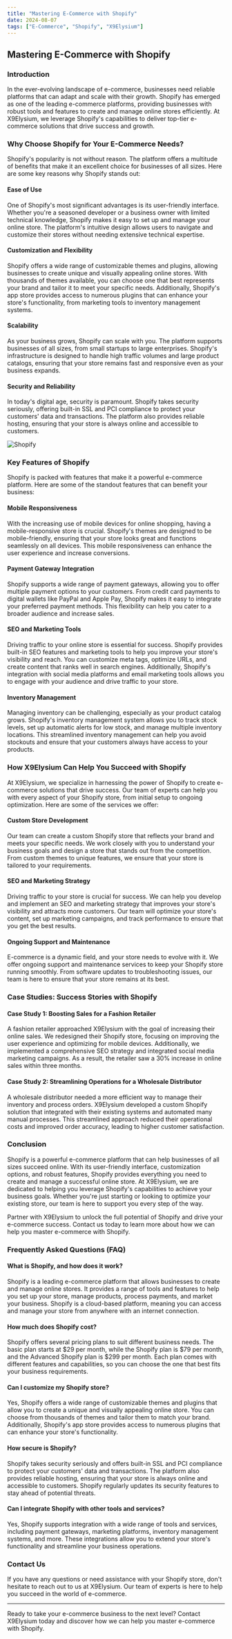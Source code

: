 ```yaml
---
title: "Mastering E-Commerce with Shopify"
date: 2024-08-07
tags: ["E-Commerce", "Shopify", "X9Elysium"]
---
```


## Mastering E-Commerce with Shopify

### Introduction

In the ever-evolving landscape of e-commerce, businesses need reliable platforms that can adapt and scale with their growth. Shopify has emerged as one of the leading e-commerce platforms, providing businesses with robust tools and features to create and manage online stores efficiently. At X9Elysium, we leverage Shopify's capabilities to deliver top-tier e-commerce solutions that drive success and growth.

### Why Choose Shopify for Your E-Commerce Needs?

Shopify's popularity is not without reason. The platform offers a multitude of benefits that make it an excellent choice for businesses of all sizes. Here are some key reasons why Shopify stands out:

#### Ease of Use

One of Shopify's most significant advantages is its user-friendly interface. Whether you're a seasoned developer or a business owner with limited technical knowledge, Shopify makes it easy to set up and manage your online store. The platform's intuitive design allows users to navigate and customize their stores without needing extensive technical expertise.

#### Customization and Flexibility

Shopify offers a wide range of customizable themes and plugins, allowing businesses to create unique and visually appealing online stores. With thousands of themes available, you can choose one that best represents your brand and tailor it to meet your specific needs. Additionally, Shopify's app store provides access to numerous plugins that can enhance your store's functionality, from marketing tools to inventory management systems.

#### Scalability

As your business grows, Shopify can scale with you. The platform supports businesses of all sizes, from small startups to large enterprises. Shopify's infrastructure is designed to handle high traffic volumes and large product catalogs, ensuring that your store remains fast and responsive even as your business expands.

#### Security and Reliability

In today's digital age, security is paramount. Shopify takes security seriously, offering built-in SSL and PCI compliance to protect your customers' data and transactions. The platform also provides reliable hosting, ensuring that your store is always online and accessible to customers.

![Shopify](https://your-image-url/shopify.png)

### Key Features of Shopify

Shopify is packed with features that make it a powerful e-commerce platform. Here are some of the standout features that can benefit your business:

#### Mobile Responsiveness

With the increasing use of mobile devices for online shopping, having a mobile-responsive store is crucial. Shopify's themes are designed to be mobile-friendly, ensuring that your store looks great and functions seamlessly on all devices. This mobile responsiveness can enhance the user experience and increase conversions.

#### Payment Gateway Integration

Shopify supports a wide range of payment gateways, allowing you to offer multiple payment options to your customers. From credit card payments to digital wallets like PayPal and Apple Pay, Shopify makes it easy to integrate your preferred payment methods. This flexibility can help you cater to a broader audience and increase sales.

#### SEO and Marketing Tools

Driving traffic to your online store is essential for success. Shopify provides built-in SEO features and marketing tools to help you improve your store's visibility and reach. You can customize meta tags, optimize URLs, and create content that ranks well in search engines. Additionally, Shopify's integration with social media platforms and email marketing tools allows you to engage with your audience and drive traffic to your store.

#### Inventory Management

Managing inventory can be challenging, especially as your product catalog grows. Shopify's inventory management system allows you to track stock levels, set up automatic alerts for low stock, and manage multiple inventory locations. This streamlined inventory management can help you avoid stockouts and ensure that your customers always have access to your products.

### How X9Elysium Can Help You Succeed with Shopify

At X9Elysium, we specialize in harnessing the power of Shopify to create e-commerce solutions that drive success. Our team of experts can help you with every aspect of your Shopify store, from initial setup to ongoing optimization. Here are some of the services we offer:

#### Custom Store Development

Our team can create a custom Shopify store that reflects your brand and meets your specific needs. We work closely with you to understand your business goals and design a store that stands out from the competition. From custom themes to unique features, we ensure that your store is tailored to your requirements.

#### SEO and Marketing Strategy

Driving traffic to your store is crucial for success. We can help you develop and implement an SEO and marketing strategy that improves your store's visibility and attracts more customers. Our team will optimize your store's content, set up marketing campaigns, and track performance to ensure that you get the best results.

#### Ongoing Support and Maintenance

E-commerce is a dynamic field, and your store needs to evolve with it. We offer ongoing support and maintenance services to keep your Shopify store running smoothly. From software updates to troubleshooting issues, our team is here to ensure that your store remains at its best.

### Case Studies: Success Stories with Shopify

#### Case Study 1: Boosting Sales for a Fashion Retailer

A fashion retailer approached X9Elysium with the goal of increasing their online sales. We redesigned their Shopify store, focusing on improving the user experience and optimizing for mobile devices. Additionally, we implemented a comprehensive SEO strategy and integrated social media marketing campaigns. As a result, the retailer saw a 30% increase in online sales within three months.

#### Case Study 2: Streamlining Operations for a Wholesale Distributor

A wholesale distributor needed a more efficient way to manage their inventory and process orders. X9Elysium developed a custom Shopify solution that integrated with their existing systems and automated many manual processes. This streamlined approach reduced their operational costs and improved order accuracy, leading to higher customer satisfaction.

### Conclusion

Shopify is a powerful e-commerce platform that can help businesses of all sizes succeed online. With its user-friendly interface, customization options, and robust features, Shopify provides everything you need to create and manage a successful online store. At X9Elysium, we are dedicated to helping you leverage Shopify's capabilities to achieve your business goals. Whether you're just starting or looking to optimize your existing store, our team is here to support you every step of the way.

Partner with X9Elysium to unlock the full potential of Shopify and drive your e-commerce success. Contact us today to learn more about how we can help you master e-commerce with Shopify.

### Frequently Asked Questions (FAQ)

#### What is Shopify, and how does it work?

Shopify is a leading e-commerce platform that allows businesses to create and manage online stores. It provides a range of tools and features to help you set up your store, manage products, process payments, and market your business. Shopify is a cloud-based platform, meaning you can access and manage your store from anywhere with an internet connection.

#### How much does Shopify cost?

Shopify offers several pricing plans to suit different business needs. The basic plan starts at $29 per month, while the Shopify plan is $79 per month, and the Advanced Shopify plan is $299 per month. Each plan comes with different features and capabilities, so you can choose the one that best fits your business requirements.

#### Can I customize my Shopify store?

Yes, Shopify offers a wide range of customizable themes and plugins that allow you to create a unique and visually appealing online store. You can choose from thousands of themes and tailor them to match your brand. Additionally, Shopify's app store provides access to numerous plugins that can enhance your store's functionality.

#### How secure is Shopify?

Shopify takes security seriously and offers built-in SSL and PCI compliance to protect your customers' data and transactions. The platform also provides reliable hosting, ensuring that your store is always online and accessible to customers. Shopify regularly updates its security features to stay ahead of potential threats.

#### Can I integrate Shopify with other tools and services?

Yes, Shopify supports integration with a wide range of tools and services, including payment gateways, marketing platforms, inventory management systems, and more. These integrations allow you to extend your store's functionality and streamline your business operations.

### Contact Us

If you have any questions or need assistance with your Shopify store, don't hesitate to reach out to us at X9Elysium. Our team of experts is here to help you succeed in the world of e-commerce.

---

Ready to take your e-commerce business to the next level? Contact X9Elysium today and discover how we can help you master e-commerce with Shopify.
